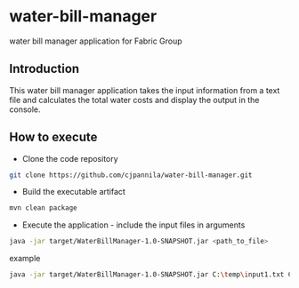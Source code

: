 # water-bill-manager
water bill manager application for Fabric Group

## Introduction
This water bill manager application takes the input information from a text file and calculates the total water costs and display the output in the console.

## How to execute
- Clone the code repository
```sh
git clone https://github.com/cjpannila/water-bill-manager.git
```
- Build the executable artifact
```sh
mvn clean package
```
- Execute the application - include the input files in arguments
```sh
java -jar target/WaterBillManager-1.0-SNAPSHOT.jar <path_to_file>
```
example
```sh
java -jar target/WaterBillManager-1.0-SNAPSHOT.jar C:\temp\input1.txt C:\temp\input2.txt
```